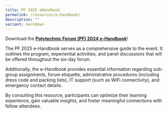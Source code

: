 ```yaml
---
title: PF 2025 eHandbook
permalink: /resources/e-handbook/
description: ""
variant: markdown
---
```

<p>Download the <strong><a href="/files/2024/pf24_e_handbook.pdf" rel="noopener noreferrer nofollow" target="_blank">Polytechnic Forum (PF) 2024 e-Handbook</a></strong>!</p>
<p>The PF 2025 e-Handbook serves as a comprehensive guide to the event. It
outlines the program, experiential activities, and panel discussions that
will be offered throughout the six-day forum.</p>
<p>Additionally, the e-Handbook provides essential information regarding
sub-group assignments, forum etiquette, administrative procedures (including
dress code and packing lists), IT support (such as WiFi connectivity),
and emergency contact details.</p>
<p>By consulting this resource, participants can optimize their learning
experience, gain valuable insights, and foster meaningful connections with
fellow attendees.</p>